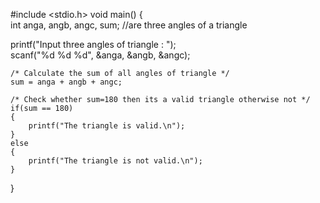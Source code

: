 #include <stdio.h>
void main()
{  
int anga, angb, angc, sum; //are three angles of a triangle  
 
  printf("Input three angles of triangle : ");  
 scanf("%d %d %d", &anga, &angb, &angc);  
  
    /* Calculate the sum of all angles of triangle */  
    sum = anga + angb + angc;   
  
    /* Check whether sum=180 then its a valid triangle otherwise not */  
    if(sum == 180)   
    {  
        printf("The triangle is valid.\n");  
    }  
    else  
    {  
        printf("The triangle is not valid.\n");  
    }  
 } 
